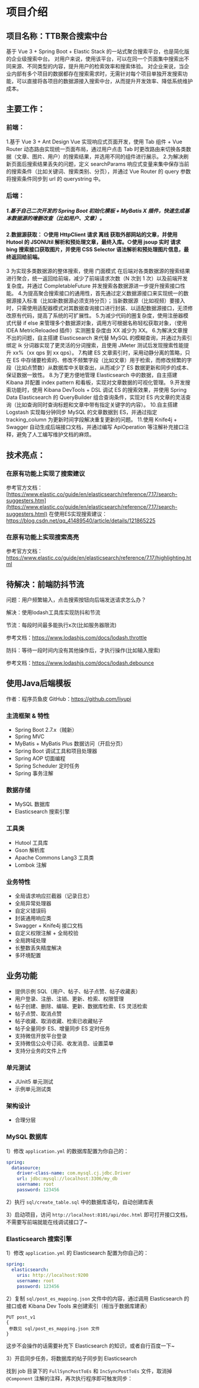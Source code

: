 # 项目介绍

## 项目名称：TTB聚合搜索中台

基于 Vue 3 + Spring Boot + Elastic Stack 的一站式聚合搜索平台，也是简化版的企业级搜索中台。
对用户来说，使用该平台，可以在同一个页面集中搜索出不同来源、不同类型的内容，提升用户的检索效率和搜索体验。
对企业来说，当企业内部有多个项目的数据都存在搜索需求时，无需针对每个项目单独开发搜索功能，可以直接将各项目的数据源接入搜索中台，从而提升开发效率、降低系统维护成本。

## 主要工作：

### 前端：

1.基于 Vue 3 + Ant Design Vue 实现响应式页面开发，使用 Tab 组件 + Vue Router 动态路由实现统一页面布局，通过用户点击 Tab 时更改路由来切换各类数据（文章、图片、用户）的搜索结果，并选用不同的组件进行展示。
2.为解决刷新页面后搜索结果丢失的问题，定义 searchParams 响应式变量来集中保存当前的搜索条件（比如关键词、搜索类别、分页），并通过 Vue Router 的 query 参数将搜索条件同步到 url 的 querystring 中。

### 后端：

##### 1.基于自己二次开发的 Spring Boot 初始化模板 + MyBatis X 插件，快速生成基本数据源的增删改查（比如用户、文章）。
#### 2.数据源获取： ○使用 HttpClient 请求 离线 获取外部网站的文章，并使用 Hutool 的 JSONUtil 解析和预处理文章，最终入库。○使用 jsoup 实时 请求 bing 搜索接口获取图片，并使用 CSS Selector 语法解析和预处理图片信息，最终返回给前端。
3 为实现多类数据源的整体搜索，使用 门面模式 在后端对各类数据源的搜索结果进行聚合，统一返回给前端，减少了前端请求次数（N 次到 1 次）以及前端开发复杂度。并通过 CompletableFuture 并发搜索各数据源进一步提升搜索接口性能。
4.为提高聚合搜索接口的通用性，首先通过定义数据源接口来实现统一的数据源接入标准（比如新数据源必须支持分页）；当新数据源（比如视频）要接入时，只需使用适配器模式对其数据查询接口进行封装、以适配数据源接口，无须修改原有代码，提高了系统的可扩展性。
5.为减少代码的圈复杂度，使用注册器模式代替 if else 来管理多个数据源对象，调用方可根据名称轻松获取对象，（使用 IDEA MetricReloaded 插件）实测圈复杂度由 XX 减少为 XX。 
6.为解决文章搜不出的问题，自主搭建 Elasticsearch 来代替 MySQL 的模糊查询，并通过为索引绑定 ik 分词器实现了更灵活的分词搜索，且使用 JMeter 测试后发现搜索性能提升 xx%（xx qps 到 xx qps）。 
7.构建 ES 文章索引时，采用动静分离的策略，只在 ES 中存储要检索的、修改不频繁字段（比如文章）用于检索，而修改频繁的字段（比如点赞数）从数据库中关联查出，从而减少了 ES 数据更新和同步的成本、保证数据一致性。 
8.为了更方便地管理 Elasticsearch 中的数据，自主搭建 Kibana 并配置 index pattern 和看板，实现对文章数据的可视化管理。 
9.开发搜索功能时，使用 Kibana DevTools + DSL 调试 ES 的搜索效果，并使用 Spring Data Elasticsearch 的 QueryBuilder 组合查询条件，实现对 ES 内文章的灵活查询（比如查询同时查询标题和文章中带有指定关键字的内容）。 
10.自主搭建 Logstash 实现每分钟同步 MySQL 的文章数据到 ES，并通过指定 tracking_column 为更新时间字段解决重复更新的问题。
11.使用 Knife4j + Swagger 自动生成后端接口文档，并通过编写 ApiOperation 等注解补充接口注释，避免了人工编写维护文档的麻烦。


## 技术亮点：
### 在原有功能上实现了搜索建议

参考官方文档：[https://www.elastic.co/guide/en/elasticsearch/reference/7.17/search-suggesters.htm](https://www.elastic.co/guide/en/elasticsearch/reference/7.17/search-suggesters.html)
在使用ES实现搜索建议：https://blog.csdn.net/qq_41489540/article/details/121865225

### 在原有功能上实现搜索高亮

参考官方文档：https://www.elastic.co/guide/en/elasticsearch/reference/7.17/highlighting.html

## 待解决：前端防抖节流

问题：用户频繁输入，点击搜索按钮向后端发送请求怎么办？

解决：使用lodash工具库实现防抖和节流

节流：每段时间最多能执行x次(比如服务器限流)

参考文档：https://www.lodashjs.com/docs/lodash.throttle

防抖：等待一段时间内没有其他操作后，才执行操作(比如输入搜索)

参考文档：https://www.lodashjs.com/docs/lodash.debounce

## 使用Java后端模板

作者：程序员鱼皮
GitHub：https://github.com/liyupi

### 主流框架 & 特性

- Spring Boot 2.7.x（贼新）
- Spring MVC
- MyBatis + MyBatis Plus 数据访问（开启分页）
- Spring Boot 调试工具和项目处理器
- Spring AOP 切面编程
- Spring Scheduler 定时任务
- Spring 事务注解

### 数据存储

- MySQL 数据库
- Elasticsearch 搜索引擎

### 工具类

- Hutool 工具库
- Gson 解析库
- Apache Commons Lang3 工具类
- Lombok 注解

### 业务特性

- 全局请求响应拦截器（记录日志）
- 全局异常处理器
- 自定义错误码
- 封装通用响应类
- Swagger + Knife4j 接口文档
- 自定义权限注解 + 全局校验
- 全局跨域处理
- 长整数丢失精度解决
- 多环境配置


## 业务功能

- 提供示例 SQL（用户、帖子、帖子点赞、帖子收藏表）
- 用户登录、注册、注销、更新、检索、权限管理
- 帖子创建、删除、编辑、更新、数据库检索、ES 灵活检索
- 帖子点赞、取消点赞
- 帖子收藏、取消收藏、检索已收藏帖子
- 帖子全量同步 ES、增量同步 ES 定时任务
- 支持微信开放平台登录
- 支持微信公众号订阅、收发消息、设置菜单
- 支持分业务的文件上传

### 单元测试

- JUnit5 单元测试
- 示例单元测试类

### 架构设计

- 合理分层

### MySQL 数据库

1）修改 `application.yml` 的数据库配置为你自己的：

```yml
spring:
  datasource:
    driver-class-name: com.mysql.cj.jdbc.Driver
    url: jdbc:mysql://localhost:3306/my_db
    username: root
    password: 123456
```

2）执行 `sql/create_table.sql` 中的数据库语句，自动创建库表

3）启动项目，访问 `http://localhost:8101/api/doc.html` 即可打开接口文档，不需要写前端就能在线调试接口了~


### Elasticsearch 搜索引擎

1）修改 `application.yml` 的 Elasticsearch 配置为你自己的：

```yml
spring:
  elasticsearch:
    uris: http://localhost:9200
    username: root
    password: 123456
```

2）复制 `sql/post_es_mapping.json` 文件中的内容，通过调用 Elasticsearch 的接口或者 Kibana Dev Tools 来创建索引（相当于数据库建表）

```
PUT post_v1
{
 参数见 sql/post_es_mapping.json 文件
}
```

这步不会操作的话需要补充下 Elasticsearch 的知识，或者自行百度一下~

3）开启同步任务，将数据库的帖子同步到 Elasticsearch

找到 job 目录下的 `FullSyncPostToEs` 和 `IncSyncPostToEs` 文件，取消掉 `@Component` 注解的注释，再次执行程序即可触发同步：

